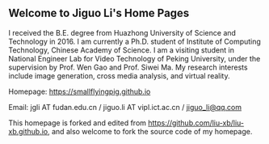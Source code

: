 ## Welcome to Jiguo Li's Home Pages

I received the B.E. degree from Huazhong University of Science and Technology in 2016. I am currently a Ph.D. student of Institute of Computing Technology, Chinese Academy of Science. I am a visiting student in National Engineer Lab for Video Technology of Peking University, under the supervision by Prof. Wen Gao and Prof. Siwei Ma. My research interests include image generation, cross media analysis, and virtual reality.

Homepage: https://smallflyingpig.github.io

Email: jgli AT fudan.edu.cn / jiguo.li AT vipl.ict.ac.cn / jiguo_li@qq.com


This homepage is forked and edited from https://github.com/liu-xb/liu-xb.github.io, and also welcome to fork the source code of my homepage.

